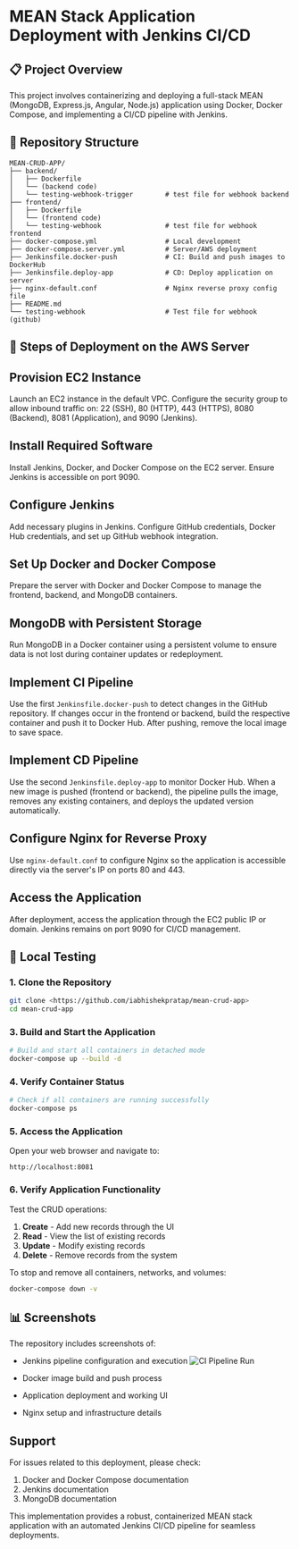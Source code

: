 # MEAN Stack Application Deployment with Jenkins CI/CD

## 📋 Project Overview

This project involves containerizing and deploying a full-stack MEAN (MongoDB, Express.js, Angular, Node.js) application using Docker, Docker Compose, and implementing a CI/CD pipeline with Jenkins.

## 📁 Repository Structure

```
MEAN-CRUD-APP/
├── backend/
│   ├── Dockerfile
│   └── (backend code)
│   └── testing-webhook-trigger        # test file for webhook backend
├── frontend/
│   ├── Dockerfile
│   └── (frontend code)
│   └── testing-webhook                # test file for webhook frontend
├── docker-compose.yml                 # Local development
├── docker-compose.server.yml          # Server/AWS deployment
├── Jenkinsfile.docker-push            # CI: Build and push images to DockerHub
├── Jenkinsfile.deploy-app             # CD: Deploy application on server 
├── nginx-default.conf                 # Nginx reverse proxy config file
├── README.md
└── testing-webhook                    # Test file for webhook (github)
```
## 🚀 Steps of Deployment on the AWS Server

## Provision EC2 Instance
Launch an EC2 instance in the default VPC. Configure the security group to allow inbound traffic on: 22 (SSH), 80 (HTTP), 443 (HTTPS), 8080 (Backend), 8081 (Application), and 9090 (Jenkins).

## Install Required Software
Install Jenkins, Docker, and Docker Compose on the EC2 server. Ensure Jenkins is accessible on port 9090.

## Configure Jenkins
Add necessary plugins in Jenkins. Configure GitHub credentials, Docker Hub credentials, and set up GitHub webhook integration.

## Set Up Docker and Docker Compose
Prepare the server with Docker and Docker Compose to manage the frontend, backend, and MongoDB containers.

## MongoDB with Persistent Storage
Run MongoDB in a Docker container using a persistent volume to ensure data is not lost during container updates or redeployment.

## Implement CI Pipeline
Use the first ```Jenkinsfile.docker-push``` to detect changes in the GitHub repository. If changes occur in the frontend or backend, build the respective container and push it to Docker Hub. After pushing, remove the local image to save space.

## Implement CD Pipeline
Use the second ```Jenkinsfile.deploy-app``` to monitor Docker Hub. When a new image is pushed (frontend or backend), the pipeline pulls the image, removes any existing containers, and deploys the updated version automatically.

## Configure Nginx for Reverse Proxy
Use ```nginx-default.conf``` to configure Nginx so the application is accessible directly via the server's IP on ports 80 and 443.

## Access the Application
After deployment, access the application through the EC2 public IP or domain. Jenkins remains on port 9090 for CI/CD management.

## 🚀 Local Testing

### 1. Clone the Repository
```bash
git clone <https://github.com/iabhishekpratap/mean-crud-app>
cd mean-crud-app
```

### 3. Build and Start the Application
```bash
# Build and start all containers in detached mode
docker-compose up --build -d
```

### 4. Verify Container Status
```bash
# Check if all containers are running successfully
docker-compose ps
```
### 5. Access the Application
Open your web browser and navigate to:
```
http://localhost:8081
```

### 6. Verify Application Functionality
Test the CRUD operations:

1. **Create** - Add new records through the UI
2. **Read** - View the list of existing records
3. **Update** - Modify existing records
4. **Delete** - Remove records from the system


To stop and remove all containers, networks, and volumes:
```bash
docker-compose down -v
```

## 📊 Screenshots

The repository includes screenshots of:
- Jenkins pipeline configuration and execution
![CI Pipeline Run](./screenshots/image_14.png)



- Docker image build and push process
- Application deployment and working UI
- Nginx setup and infrastructure details


##  Support

For issues related to this deployment, please check:
1. Docker and Docker Compose documentation
2. Jenkins documentation
3. MongoDB documentation

This implementation provides a robust, containerized MEAN stack application with an automated Jenkins CI/CD pipeline for seamless deployments.